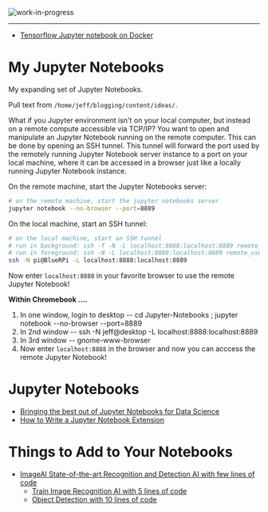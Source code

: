 <!--
Maintainer:   jeffskinnerbox@yahoo.com / www.jeffskinnerbox.me
Version:      0.0.1
-->


![work-in-progress](http://www.foxbyrd.com/wp-content/uploads/2018/02/file-4.jpg "These materials require additional work and are not ready for general use.")

---

* [Tensorflow Jupyter notebook on Docker](http://containertutorials.com/docker-ml/tensorflow_jupyter.html#tensorflow-jupyter-notebook-on-docker)

# My Jupyter Notebooks
My expanding set of Jupyter Notebooks.

Pull text from `/home/jeff/blogging/content/ideas/`.


What if you Jupyter environment isn't on your local computer,
but instead on a remote compute accessible via TCP/IP?
You want to open and manipulate an Jupyter Notebook running on the remote computer.
This can be done by opening an SSH tunnel.
This tunnel will forward the port used by the remotely running Jupyter Notebook server instance
to a port on your local machine,
where it can be accessed in a browser just like a locally running Jupyter Notebook instance.

On the remote machine, start the Jupyter Notebooks server:

```bash
# on the remote machine, start the jupyter notebooks server
jupyter notebook --no-browser --port=8889
```

On the local machine, start an SSH tunnel:

```bash
# on the local machine, start an SSH tunnel
# run in background: ssh -f -N -L localhost:8888:localhost:8889 remote_user@remote_host
# run in foreground: ssh -N -L localhost:8888:localhost:8889 remote_user@remote_host
ssh -N pi@BlueRPi -L localhost:8888:localhost:8889
```

Now enter `localhost:8888` in your favorite browser to use the remote Jupyter Notebook!

**Within Chromebook ....**

1. In one window, login to desktop -- cd Jupyter-Notebooks ; jupyter notebook --no-browser --port=8889
2. In 2nd window -- ssh -N jeff@desktop -L localhost:8888:localhost:8889
3. In 3rd window -- gnome-www-browser
4. Now enter `localhost:8888` in the browser and now you can acccess the remote Jupyter Notebook!

# Jupyter Notebooks
* [Bringing the best out of Jupyter Notebooks for Data Science](https://towardsdatascience.com/bringing-the-best-out-of-jupyter-notebooks-for-data-science-f0871519ca29)
* [How to Write a Jupyter Notebook Extension](https://towardsdatascience.com/how-to-write-a-jupyter-notebook-extension-a63f9578a38c)



# Things to Add to Your Notebooks
* [ImageAI State-of-the-art Recognition and Detection AI with few lines of code](http://imageai.org/#features)
    * [Train Image Recognition AI with 5 lines of code](https://towardsdatascience.com/train-image-recognition-ai-with-5-lines-of-code-8ed0bdd8d9ba)
    * [Object Detection with 10 lines of code](https://towardsdatascience.com/object-detection-with-10-lines-of-code-d6cb4d86f606)

